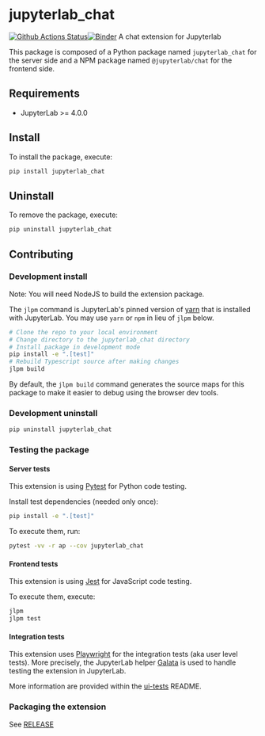 # jupyterlab_chat

[![Github Actions Status](https://github.com/QuantStack/jupyterlab-chat/workflows/Build/badge.svg)](https://github.com/QuantStack/jupyterlab-chat/actions/workflows/build.yml)[![Binder](https://mybinder.org/badge_logo.svg)](https://mybinder.org/v2/gh/QuantStack/jupyterlab-chat/main?urlpath=lab)
A chat extension for Jupyterlab

This package is composed of a Python package named `jupyterlab_chat`
for the server side and a NPM package named `@jupyterlab/chat`
for the frontend side.

## Requirements

- JupyterLab >= 4.0.0

## Install

To install the package, execute:

```bash
pip install jupyterlab_chat
```

## Uninstall

To remove the package, execute:

```bash
pip uninstall jupyterlab_chat
```

## Contributing

### Development install

Note: You will need NodeJS to build the extension package.

The `jlpm` command is JupyterLab's pinned version of
[yarn](https://yarnpkg.com/) that is installed with JupyterLab. You may use
`yarn` or `npm` in lieu of `jlpm` below.

```bash
# Clone the repo to your local environment
# Change directory to the jupyterlab_chat directory
# Install package in development mode
pip install -e ".[test]"
# Rebuild Typescript source after making changes
jlpm build
```

By default, the `jlpm build` command generates the source maps for this package to make it easier to debug using the browser dev tools.

### Development uninstall

```bash
pip uninstall jupyterlab_chat
```

### Testing the package

#### Server tests

This extension is using [Pytest](https://docs.pytest.org/) for Python code testing.

Install test dependencies (needed only once):

```sh
pip install -e ".[test]"
```

To execute them, run:

```sh
pytest -vv -r ap --cov jupyterlab_chat
```

#### Frontend tests

This extension is using [Jest](https://jestjs.io/) for JavaScript code testing.

To execute them, execute:

```sh
jlpm
jlpm test
```

#### Integration tests

This extension uses [Playwright](https://playwright.dev/docs/intro) for the integration tests (aka user level tests).
More precisely, the JupyterLab helper [Galata](https://github.com/jupyterlab/jupyterlab/tree/master/galata) is used to handle testing the extension in JupyterLab.

More information are provided within the [ui-tests](./ui-tests/README.md) README.

### Packaging the extension

See [RELEASE](RELEASE.md)
